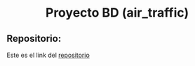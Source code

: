 <h1 align="center">Proyecto BD (air_traffic)</h1>

<h2>Repositorio:</h2>

Este es el link del [repositorio]()

